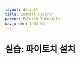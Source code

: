 ```yaml
---
layout: default
title: Install PyTorch
parent: PyTorch Tutorials
nav_order: 1-03-02
---
```


# 실습: 파이토치 설치

